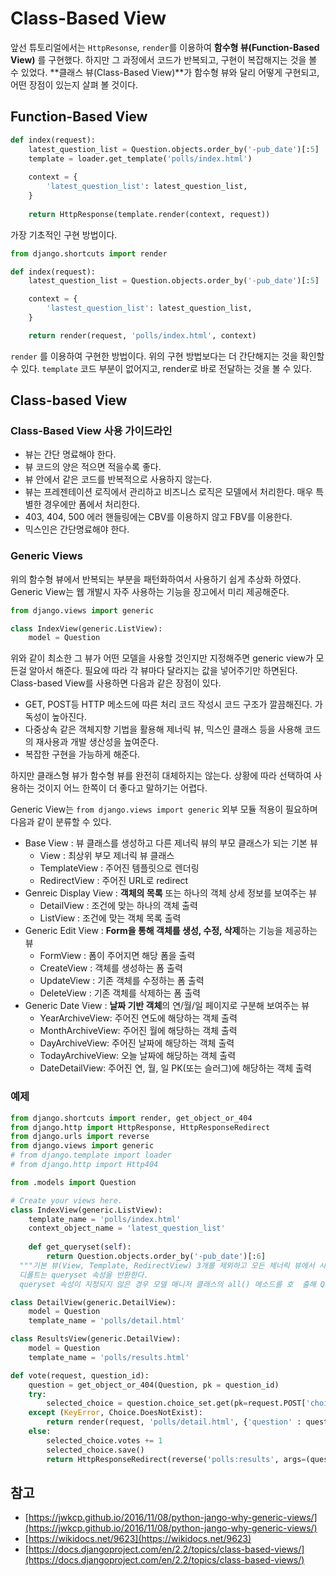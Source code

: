 # Class-Based View

앞선 튜토리얼에서는 `HttpResonse`, `render`를 이용하여 **함수형 뷰(Function-Based View)** 를 구현했다. 하지만 그 과정에서 코드가 반복되고, 구현이 복잡해지는 것을 볼 수 있었다. **클래스 뷰(Class-Based View)**가 함수형 뷰와 달리 어떻게 구현되고, 어떤 장점이 있는지 살펴 볼 것이다.

## Function-Based View

```python
def index(request):
    latest_question_list = Question.objects.order_by('-pub_date')[:5]
    template = loader.get_template('polls/index.html')
    
    context = {
        'latest_question_list': latest_question_list,
    }
    
    return HttpResponse(template.render(context, request))
```

가장 기초적인 구현 방법이다. 

```python
from django.shortcuts import render

def index(request):
    latest_question_list = Question.objects.order_by('-pub_date')[:5]

    context = {
        'lastest_question_list': latest_question_list,
    }

    return render(request, 'polls/index.html', context)
```

`render` 를 이용하여 구현한 방법이다. 위의 구현 방법보다는 더 간단해지는 것을 확인할 수 있다. `template` 코드 부분이 없어지고, render로 바로 전달하는 것을 볼 수 있다.



## Class-based View

### Class-Based View 사용 가이드라인

- 뷰는 간단 명료해야 한다.
- 뷰 코드의 양은 적으면 적을수록 좋다.
- 뷰 안에서 같은 코드를 반복적으로 사용하지 않는다.
- 뷰는 프레젠테이션 로직에서 관리하고 비즈니스 로직은 모델에서 처리한다. 매우 특별한 경우에만 폼에서 처리한다.
- 403, 404, 500 에러 핸들링에는 CBV를 이용하지 않고 FBV를 이용한다.
- 믹스인은 간단명료해야 한다.

### Generic Views

위의 함수형 뷰에서 반복되는 부분을 패턴화하여서 사용하기 쉽게 추상화 하였다. Generic View는 웹 개발시 자주 사용하는 기능을 장고에서 미리 제공해준다.

```python
from django.views import generic

class IndexView(generic.ListView):
    model = Question
```

위와 같이 최소한 그 뷰가 어떤 모델을 사용할 것인지만 지정해주면 generic view가 모든걸 알아서 해준다. 필요에 따라 각 뷰마다 달라지는 값을 넣어주기만 하면된다. Class-based View를 사용하면 다음과 같은 장점이 있다.

- GET, POST등 HTTP 메소드에 따른 처리 코드 작성시 코드 구조가 깔끔해진다. 가독성이 높아진다.
- 다중상속 같은 객체지향 기법을 활용해 제너릭 뷰, 믹스인 클래스 등을 사용해 코드의 재사용과 개발 생산성을 높여준다.
- 복잡한 구현을 가능하게 해준다.

하지만 클래스형 뷰가 함수형 뷰를 완전히 대체하지는 않는다. 상황에 따라 선택하여 사용하는 것이지 어느 한쪽이 더 좋다고 말하기는 어렵다.

Generic View는 `from django.views import generic` 외부 모듈 적용이 필요하며 다음과 같이 분류할 수 있다.

- Base View : 뷰 클래스를 생성하고 다른 제너릭 뷰의 부모 클래스가 되는 기본 뷰
  - View : 최상위 부모 제너릭 뷰 클래스
  - TemplateView : 주어진 템플릿으로 렌더링
  - RedirectView : 주어진 URL로 redirect
- Genreic Display View : **객체의 목록** 또는 하나의 객체 상세 정보를 보여주는 뷰
  - DetailView : 조건에 맞는 하나의 객체 출력
  - ListView : 조건에 맞는 객체 목록 출력
- Generic Edit View : **Form을 통해 객체를 생성, 수정, 삭제**하는 기능을 제공하는 뷰
  - FormView : 폼이 주어지면 해당 폼을 출력
  - CreateView : 객체를 생성하는 폼 출력
  - UpdateView : 기존 객체를 수정하는 폼 출력 
  - DeleteView : 기존 객체를 삭제하는 폼 출력 
- Generic Date View :  **날짜 기반 객체**의 연/월/일 페이지로 구분해 보여주는 뷰
  - YearArchiveView: 주어진 연도에 해당하는 객체 출력
  - MonthArchiveView: 주어진 월에 해당하는 객체 출력
  - DayArchiveView: 주어진 날짜에 해당하는 객체 출력
  - TodayArchiveView: 오늘 날짜에 해당하는 객체 출력
  - DateDetailView: 주어진 연, 월, 일 PK(또는 슬러그)에 해당하는 객체 출력

### 예제

```python
from django.shortcuts import render, get_object_or_404
from django.http import HttpResponse, HttpResponseRedirect
from django.urls import reverse
from django.views import generic
# from django.template import loader
# from django.http import Http404

from .models import Question

# Create your views here.
class IndexView(generic.ListView):
	template_name = 'polls/index.html'
	context_object_name = 'latest_question_list'
	
	def get_queryset(self):
		return Question.objects.order_by('-pub_date')[:6]
  """기본 뷰(View, Template, RedirectView) 3개를 제외하고 모든 제너릭 뷰에서 사용한다. 
  디폴트는 queryset 속성을 반환한다. 
  queryset 속성이 지정되지 않은 경우 모델 매니저 클래스의 all() 메소드를 호	출해 QuerySet 객체를 생성해 반환한다."""

class DetailView(generic.DetailView):
	model = Question
	template_name = 'polls/detail.html'

class ResultsView(generic.DetailView):
	model = Question
	template_name = 'polls/results.html'

def vote(request, question_id):
	question = get_object_or_404(Question, pk = question_id)
	try:
		selected_choice = question.choice_set.get(pk=request.POST['choice'])
	except (KeyError, Choice.DoesNotExist):
		return render(request, 'polls/detail.html', {'question' : question, 'error_message':"You didn't select a choice"})
	else:
		selected_choice.votes += 1
		selected_choice.save()
		return HttpResponseRedirect(reverse('polls:results', args=(question.id,)))

```



## 참고

- [https://jwkcp.github.io/2016/11/08/python-jango-why-generic-views/](https://jwkcp.github.io/2016/11/08/python-jango-why-generic-views/)
- [https://wikidocs.net/9623](https://wikidocs.net/9623)
- [https://docs.djangoproject.com/en/2.2/topics/class-based-views/](https://docs.djangoproject.com/en/2.2/topics/class-based-views/)

